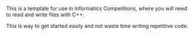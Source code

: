 This is a template for use in Informatics Competitions, where you will need to read and write files with C++.

This is way to get started easily and not waste time writing repetitive code.
